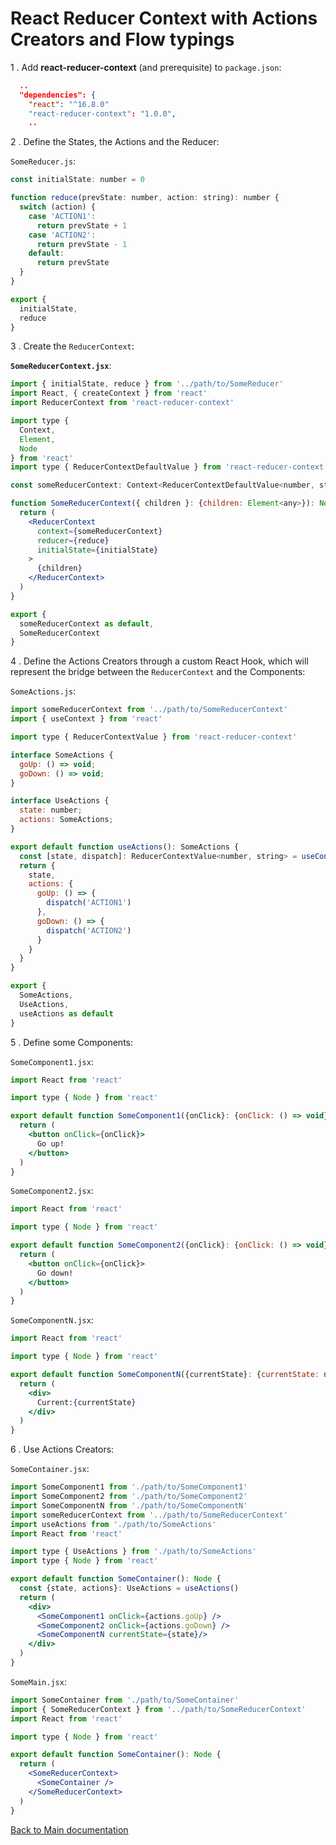 # React Reducer Context with Actions Creators and Flow typings

1 . Add **react-reducer-context** (and prerequisite) to `package.json`:

```json
  ..
  "dependencies": {
    "react": "^16.8.0"
    "react-reducer-context": "1.0.0",
    ..
```

2 . Define the States, the Actions and the Reducer:

`SomeReducer.js`:

```js
const initialState: number = 0

function reduce(prevState: number, action: string): number {
  switch (action) {
    case 'ACTION1':
      return prevState + 1
    case 'ACTION2':
      return prevState - 1
    default:
      return prevState
  }
}

export {
  initialState,
  reduce
}
```

3 . Create the `ReducerContext`:

**`SomeReducerContext.jsx`**:

```jsx
import { initialState, reduce } from '../path/to/SomeReducer'
import React, { createContext } from 'react'
import ReducerContext from 'react-reducer-context'

import type {
  Context,
  Element,
  Node
} from 'react'
import type { ReducerContextDefaultValue } from 'react-reducer-context'

const someReducerContext: Context<ReducerContextDefaultValue<number, string>> = createContext(null)

function SomeReducerContext({ children }: {children: Element<any>}): Node {
  return (
    <ReducerContext
      context={someReducerContext}
      reducer={reduce}
      initialState={initialState}
    >
      {children}
    </ReducerContext>
  )
}

export {
  someReducerContext as default,
  SomeReducerContext
}
```

4 . Define the Actions Creators through a custom React Hook, which will represent the bridge between the `ReducerContext` and the Components:

`SomeActions.js`:

```js
import someReducerContext from '../path/to/SomeReducerContext'
import { useContext } from 'react'

import type { ReducerContextValue } from 'react-reducer-context'

interface SomeActions {
  goUp: () => void;
  goDown: () => void;
}

interface UseActions {
  state: number;
  actions: SomeActions;
}

export default function useActions(): SomeActions {
  const [state, dispatch]: ReducerContextValue<number, string> = useContext(someReducerContext)
  return {
    state,
    actions: {
      goUp: () => {
        dispatch('ACTION1')
      },
      goDown: () => {
        dispatch('ACTION2')
      }
    }
  }
}

export {
  SomeActions,
  UseActions,
  useActions as default
}
```

5 . Define some Components:

`SomeComponent1.jsx`:

```jsx
import React from 'react'

import type { Node } from 'react'

export default function SomeComponent1({onClick}: {onClick: () => void}): Node {
  return (
    <button onClick={onClick}>
      Go up!
    </button>
  )
}
```

`SomeComponent2.jsx`:

```jsx
import React from 'react'

import type { Node } from 'react'

export default function SomeComponent2({onClick}: {onClick: () => void}): Node {
  return (
    <button onClick={onClick}>
      Go down!
    </button>
  )
}
```

`SomeComponentN.jsx`:

```jsx
import React from 'react'

import type { Node } from 'react'

export default function SomeComponentN({currentState}: {currentState: number}): Node {
  return (
    <div>
      Current:{currentState}
    </div>
  )
}
```

6 . Use Actions Creators:

`SomeContainer.jsx`:

```jsx
import SomeComponent1 from './path/to/SomeComponent1'
import SomeComponent2 from './path/to/SomeComponent2'
import SomeComponentN from './path/to/SomeComponentN'
import someReducerContext from '../path/to/SomeReducerContext'
import useActions from './path/to/SomeActions'
import React from 'react'

import type { UseActions } from './path/to/SomeActions'
import type { Node } from 'react'

export default function SomeContainer(): Node {
  const {state, actions}: UseActions = useActions()
  return (
    <div>
      <SomeComponent1 onClick={actions.goUp} />
      <SomeComponent2 onClick={actions.goDown} />
      <SomeComponentN currentState={state}/>
    </div>
  )
}
```

`SomeMain.jsx`:

```jsx
import SomeContainer from './path/to/SomeContainer'
import { SomeReducerContext } from '../path/to/SomeReducerContext'
import React from 'react'

import type { Node } from 'react'

export default function SomeContainer(): Node {
  return (
    <SomeReducerContext>
      <SomeContainer />
    </SomeReducerContext>
  )
}
```

[Back to Main documentation](../README.md)
